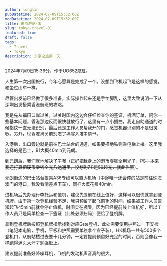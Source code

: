 ```yaml
---
author: longlin
pubDatetime: 2024-07-09T15:32:00Z
modDatetime: 2024-07-09T15:32:00Z
title: 东京游记·零
slug: tokyo-travel-01
featured: true
draft: false
tags:
  - Travel
  - Tokyo
description: 东京之旅第一天
---
```


2024年7月9日15:36分，作于UO652航班。

人生第一次出国旅行，今年心愿算是完成了一个。没想到飞机起飞是这样的感觉，和坐过山车一样。

尽管出发前已经做了很多准备，实际操作起来还是手忙脚乱，这里大致说明一下从深圳出发搭乘香港航班的攻略。

我是先从福田口岸过关，过关时国内这边会仔细检查你的签证，机酒订单，问你一些基本问题，香港那边反而很快就放行了。这里有一点小插曲，我走自助通道的时候指纹一直无法识别，最后还是工作人员帮我开的门，感觉机器识别的不是很灵敏。另外，过香港海关前别忘了填写入港申请书。

入港后，出口旁边就是前往巴士站台的通道，如果要搭地铁则乘电梯上楼。这里我选择的是巴士，B1大概40min到元朗。

到元朗后，我们就地解决了午餐（正好把我身上的港币零钱全用光了，~~PS：本来我还打算把硬币零钱全充八达通里，没想到711是50起充，就此作罢~~）。

元朗街边的巴士站台搭乘A36专线可以直达机场（中途唯一还会停的站是前往珠海澳门的港口，我没看清差点下车），同样大概花费40min。

进机场后先办理行李托运和值机，建议先提前在线上值好，这样可以很快就拿到登机牌。由于第一次登机经验不足，我只预留了起飞前1h的时间，结果被工作人员告知起飞45min前就会停止值机，时间实在极限。因为已经提前线上值机好，所以工作人员只是简单检查一下签证（此处必须扫码）便给了登机牌。

拿到登机牌后按照登机牌指示找到对应Gate登机，此处需要使用护照过一下安检（笔记本电脑，手机，平板和护照需要单独拿个盒子装）。HK机场一共有500多个登机口，从航站楼过去要十几分钟，一定要提前预留好充足的时间，否则会像我一样跑得满头大汗才勉强赶上。

建议提前准备好降噪耳机，飞机的发动机声音真的很大。

---
